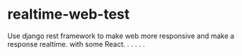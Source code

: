 # realtime-web-test
Use django rest framework to make web more responsive and make a response realtime.
with some React.
.
.
.
.
.

